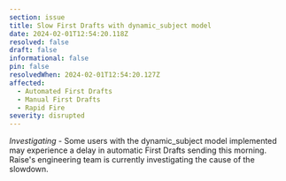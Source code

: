 ```yaml
---
section: issue
title: Slow First Drafts with dynamic_subject model
date: 2024-02-01T12:54:20.118Z
resolved: false
draft: false
informational: false
pin: false
resolvedWhen: 2024-02-01T12:54:20.127Z
affected:
  - Automated First Drafts
  - Manual First Drafts
  - Rapid Fire
severity: disrupted
---
```

*Investigating* - Some users with the dynamic_subject model implemented may experience a delay in automatic First Drafts sending this morning. Raise's engineering team is currently investigating the cause of the slowdown.